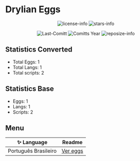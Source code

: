 # Drylian Eggs
<div align="center">

![license-info](https://img.shields.io/github/license/drylian/Pterodactyl-EGGs?logo=gnu&style=for-the-badge&colorA=302D41&colorB=f9e2af&logoColor=f9e2af)
![stars-info](https://img.shields.io/github/stars/drylian/Pterodactyl-EGGs?colorA=302D41&colorB=f9e2af&style=for-the-badge)

![Last-Comitt](https://img.shields.io/github/last-commit/drylian/Pterodactyl-EGGs?style=for-the-badge&colorA=302D41&colorB=b4befe)
![Comitts Year](https://img.shields.io/github/commit-activity/y/drylian/Pterodactyl-EGGs?style=for-the-badge&colorA=302D41&colorB=f9e2af&logoColor=f9e2af)
![reposize-info](https://img.shields.io/github/repo-size/drylian/Pterodactyl-EGGs?style=for-the-badge&colorA=302D41&colorB=89dceb)

</div>

## Statistics Converted

- Total Eggs: 1
- Total Langs: 1
- Total scripts: 2

## Statistics Base

- Eggs: 1
- Langs: 1
- Scripts: 2

## Menu

| ✨ Language | Readme |
|--|--|
| Português Brasileiro |[Ver eggs](./docs/pt-BR/Readme.md)|
